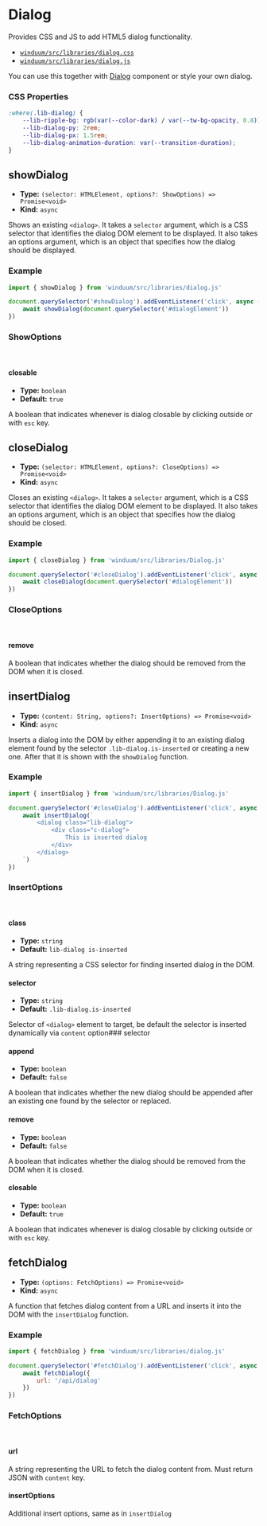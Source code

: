 # Dialog

Provides CSS and JS to add HTML5 dialog functionality. 

* [`winduum/src/libraries/dialog.css`](https://github.com/winduum/winduum/blob/main/src/libraries/dialog.css)
* [`winduum/src/libraries/dialog.js`](https://github.com/winduum/winduum/blob/main/src/libraries/dialog.js)

You can use this together with [Dialog](/docs/component/dialog) component or style your own dialog.

### CSS Properties

```css
:where(.lib-dialog) {
    --lib-ripple-bg: rgb(var(--color-dark) / var(--tw-bg-opacity, 0.8));
    --lib-dialog-py: 2rem;
    --lib-dialog-px: 1.5rem;
    --lib-dialog-animation-duration: var(--transition-duration);
}
```

## showDialog

* **Type:** `(selector: HTMLElement, options?: ShowOptions) => Promise<void>`
* **Kind:** `async`

Shows an existing `<dialog>`. It takes a `selector` argument, which is a CSS selector that identifies the dialog DOM element to be displayed. It also takes an options argument, which is an object that specifies how the dialog should be displayed.

### Example

```js
import { showDialog } from 'winduum/src/libraries/dialog.js'

document.querySelector('#showDialog').addEventListener('click', async () => {
    await showDialog(document.querySelector('#dialogElement'))
})
```

### ShowOptions
<br>

#### closable

* **Type:** `boolean`
* **Default:** `true`

A boolean that indicates whenever is dialog closable by clicking outside or with `esc` key.

## closeDialog

* **Type:** `(selector: HTMLElement, options?: CloseOptions) => Promise<void>`
* **Kind:** `async`

Closes an existing `<dialog>`. It takes a `selector` argument, which is a CSS selector that identifies the dialog DOM element to be displayed. It also takes an options argument, which is an object that specifies how the dialog should be closed.

### Example

```js
import { closeDialog } from 'winduum/src/libraries/Dialog.js'

document.querySelector('#closeDialog').addEventListener('click', async () => {
    await closeDialog(document.querySelector('#dialogElement'))
})
```

### CloseOptions
<br>

#### remove

A boolean that indicates whether the dialog should be removed from the DOM when it is closed.

## insertDialog

* **Type:** `(content: String, options?: InsertOptions) => Promise<void>`
* **Kind:** `async`

Inserts a dialog into the DOM by either appending it to an existing dialog element found by the selector `.lib-dialog.is-inserted` or creating a new one. After that it is shown with the `showDialog` function.

### Example

```js
import { insertDialog } from 'winduum/src/libraries/Dialog.js'

document.querySelector('#closeDialog').addEventListener('click', async () => {
    await insertDialog(`
        <dialog class="lib-dialog">
            <div class="c-dialog">
                This is inserted dialog
            </div>
        </dialog>
    `)
})
```

### InsertOptions
<br>

#### class

* **Type:** `string`
* **Default:** `lib-dialog is-inserted`

A string representing a CSS selector for finding inserted dialog in the DOM.

#### selector

* **Type:** `string`
* **Default:** `.lib-dialog.is-inserted`

Selector of `<dialog>` element to target, be default the selector is inserted dynamically via `content` option### selector

#### append

* **Type:** `boolean`
* **Default:** `false`

A boolean that indicates whether the new dialog should be appended after an existing one found by the selector or replaced.

#### remove

* **Type:** `boolean`
* **Default:** `false`

A boolean that indicates whether the dialog should be removed from the DOM when it is closed.

#### closable

* **Type:** `boolean`
* **Default:** `true`

A boolean that indicates whenever is dialog closable by clicking outside or with `esc` key.

## fetchDialog

* **Type:** `(options: FetchOptions) => Promise<void>`
* **Kind:** `async`

A function that fetches dialog content from a URL and inserts it into the DOM with the `insertDialog` function.

### Example

```js
import { fetchDialog } from 'winduum/src/libraries/dialog.js'

document.querySelector('#fetchDialog').addEventListener('click', async () => {
    await fetchDialog({
        url: '/api/dialog'
    })
})
```

### FetchOptions
<br>

#### url

A string representing the URL to fetch the dialog content from. Must return JSON with `content` key.

#### insertOptions

Additional insert options, same as in `insertDialog`
